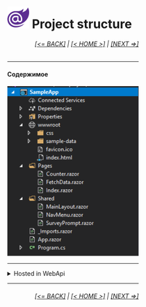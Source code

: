 <div style="width:60%; margin-left:20%;">

# <img src="./images/blazor_logo_transparent.png " width="50" /> Project structure

<div style="text-align:right;">

###### [[<= BACK]](02.3.md) | [[< HOME >]](00.md) | [[NEXT =>]](03.2.md)

</div>

---

#### Содержимое

<img src="./images/project.png " width="400" />

---

<details>
  <summary>Hosted in WebApi</summary>
  
  <img src="./images/project_h.png " width="400" />
</details>

---

<div style="text-align:right;">

###### [[<= BACK]](02.3.md) | [[< HOME >]](00.md) | [[NEXT =>]](03.2.md)

</div>

</div>
